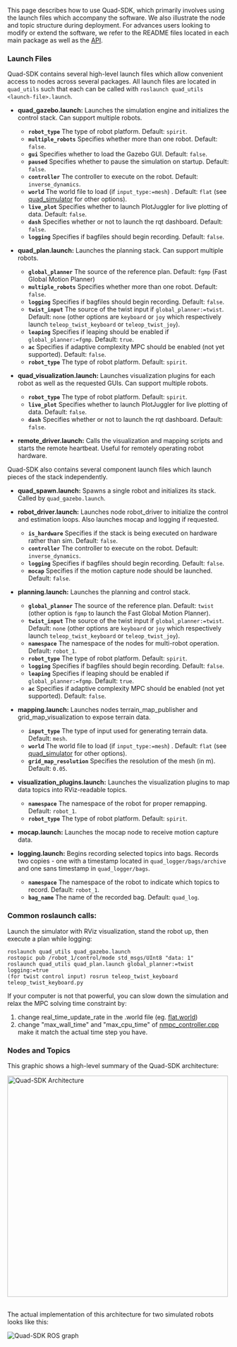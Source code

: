 This page describes how to use Quad-SDK, which primarily involves using the launch files which accompany the software. We also illustrate the node and topic structure during deployment. For advances users looking to modify or extend the software, we refer to the README files located in each main package as well as the [API](https://robomechanics.github.io/quad-sdk/).

### Launch Files

Quad-SDK contains several high-level launch files which allow convenient access to nodes across several packages. All launch files are located in `quad_utils` such that each can be called with `roslaunch quad_utils <launch-file>.launch`.

* **quad_gazebo.launch:** Launches the simulation engine and initializes the control stack. Can support multiple robots.

     - **`robot_type`** The type of robot platform. Default: `spirit`.
     - **`multiple_robots`** Specifies whether more than one robot. Default: `false`.
     - **`gui`** Specifies whether to load the Gazebo GUI. Default: `false`.
     - **`paused`** Specifies whether to pause the simulation on startup. Default: `false`.
     - **`controller`** The controller to execute on the robot. Default: `inverse_dynamics`.
     - **`world`** The world file to load (if `input_type:=mesh`) . Default: `flat` (see [quad_simulator](../../tree/main/quad_simulator) for other options).
     - **`live_plot`** Specifies whether to launch PlotJuggler for live plotting of data. Default: `false`.
     - **`dash`** Specifies whether or not to launch the rqt dashboard. Default: `false`.
     - **`logging`** Specifies if bagfiles should begin recording. Default: `false`.

* **quad_plan.launch:** Launches the planning stack. Can support multiple robots.

     - **`global_planner`** The source of the reference plan. Default: `fgmp` (Fast Global Motion Planner)
     - **`multiple_robots`** Specifies whether more than one robot. Default: `false`.
     - **`logging`** Specifies if bagfiles should begin recording. Default: `false`.
     - **`twist_input`** The source of the twist input if `global_planner:=twist`. Default: `none` (other options are `keyboard` or `joy` which respectively launch `teleop_twist_keyboard` or `teleop_twist_joy`).
     - **`leaping`** Specifies if leaping should be enabled if `global_planner:=fgmp`. Default: `true`.
     - **`ac`** Specifies if adaptive complexity MPC should be enabled (not yet supported). Default: `false`.
     - **`robot_type`** The type of robot platform. Default: `spirit`.

* **quad_visualization.launch:** Launches visualization plugins for each robot as well as the requested GUIs. Can support multiple robots.

     - **`robot_type`** The type of robot platform. Default: `spirit`.
     - **`live_plot`** Specifies whether to launch PlotJuggler for live plotting of data. Default: `false`.
     - **`dash`** Specifies whether or not to launch the rqt dashboard. Default: `false`.

* **remote_driver.launch:** Calls the visualization and mapping scripts and starts the remote heartbeat. Useful for remotely operating robot hardware.

Quad-SDK also contains several component launch files which launch pieces of the stack independently. 

* **quad_spawn.launch:** Spawns a single robot and initializes its stack. Called by `quad_gazebo.launch`.

* **robot_driver.launch:** Launches node robot_driver to initialize the control and estimation loops. Also launches mocap and logging if requested.

     - **`is_hardware`** Specifies if the stack is being executed on hardware rather than sim. Default: `false`.
     - **`controller`** The controller to execute on the robot. Default: `inverse_dynamics`.
     - **`logging`** Specifies if bagfiles should begin recording. Default: `false`.
     - **`mocap`** Specifies if the motion capture node should be launched. Default: `false`.

* **planning.launch:** Launches the planning and control stack.

     - **`global_planner`** The source of the reference plan. Default: `twist` (other option is `fgmp` to launch the Fast Global Motion Planner).
     - **`twist_input`** The source of the twist input if `global_planner:=twist`. Default: `none` (other options are `keyboard` or `joy` which respectively launch `teleop_twist_keyboard` or `teleop_twist_joy`).
     - **`namespace`** The namespace of the nodes for multi-robot operation. Default: `robot_1`.
     - **`robot_type`** The type of robot platform. Default: `spirit`.
     - **`logging`** Specifies if bagfiles should begin recording. Default: `false`.
     - **`leaping`** Specifies if leaping should be enabled if `global_planner:=fgmp`. Default: `true`.
     - **`ac`** Specifies if adaptive complexity MPC should be enabled (not yet supported). Default: `false`.

* **mapping.launch:** Launches nodes terrain_map_publisher and grid_map_visualization to expose terrain data.

     - **`input_type`** The type of input used for generating terrain data. Default: `mesh`.
     - **`world`** The world file to load (if `input_type:=mesh`) . Default: `flat` (see [quad_simulator](../../tree/main/quad_simulator) for other options).
     - **`grid_map_resolution`** Specifies the resolution of the mesh (in m). Default: `0.05`.

* **visualization_plugins.launch:** Launches the visualization plugins to map data topics into RViz-readable topics.

     - **`namespace`** The namespace of the robot for proper remapping. Default: `robot_1`.
     - **`robot_type`** The type of robot platform. Default: `spirit`.

* **mocap.launch:** Launches the mocap node to receive motion capture data.

* **logging.launch:** Begins recording selected topics into bags. Records two copies - one with a timestamp located in `quad_logger/bags/archive` and one sans timestamp in `quad_logger/bags`.

     - **`namespace`** The namespace of the robot to indicate which topics to record. Default: `robot_1`.
     - **`bag_name`** The name of the recorded bag. Default: `quad_log`.

### Common roslaunch calls:
Launch the simulator with RViz visualization, stand the robot up, then execute a plan while logging:
```
roslaunch quad_utils quad_gazebo.launch
rostopic pub /robot_1/control/mode std_msgs/UInt8 "data: 1"
roslaunch quad_utils quad_plan.launch global_planner:=twist logging:=true
(for twist control input) rosrun teleop_twist_keyboard teleop_twist_keyboard.py
```
If your computer is not that powerful, you can slow down the simulation and relax the MPC solving time constraint by:
1. change real_time_update_rate in the .world file (eg. [flat.world](https://github.com/robomechanics/quad-sdk/blob/main/quad_simulator/gazebo_scripts/worlds/flat/flat.world)) 
2. change "max_wall_time" and "max_cpu_time" of [nmpc_controller.cpp](https://github.com/robomechanics/quad-sdk/blob/main/nmpc_controller/src/nmpc_controller.cpp) make it match the actual time step you have.

### Nodes and Topics

This graphic shows a high-level summary of the Quad-SDK architecture:

<img src="https://github.com/robomechanics/quad-sdk/blob/melodic_devel_update_documentation/doc/quad-sdk-architecture.png" alt="Quad-SDK Architecture" height="500"/>
<br/><br/>

The actual implementation of this architecture for two simulated robots looks like this:

![Quad-SDK ROS graph](https://github.com/robomechanics/quad-sdk/blob/melodic_devel_update_documentation/doc/ros_graph.png)